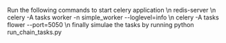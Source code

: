 Run the following commands to start celery application \n
redis-server \n
celery -A tasks worker -n simple_worker --loglevel=info \n
celery -A tasks flower --port=5050 \n
finally simulae the tasks by running python run_chain_tasks.py